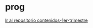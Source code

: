 # prog
[Ir al repositorio contenidos-1er-trimestre](https://github.com/malak795/contenidos-1er-trimestre)
